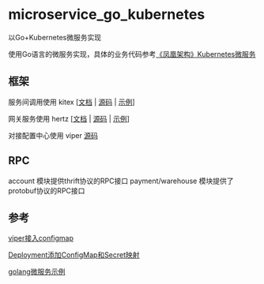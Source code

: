 # microservice_go_kubernetes

以Go+Kubernetes微服务实现

使用Go语言的微服务实现，具体的业务代码参考[《凤凰架构》Kubernetes微服务](https://github.com/fenixsoft/microservice_arch_kubernetes)

## 框架

服务间调用使用 kitex [[文档](https://www.cloudwego.io/docs/kitex) | [源码](https://github.com/cloudwego/kitex) | [示例](https://github.com/cloudwego/kitex-examples)]

网关服务使用 hertz [[文档](https://www.cloudwego.io/docs/hertz) | [源码](https://github.com/cloudwego/hertz) | [示例](https://github.com/cloudwego/hertz-examples)]

对接配置中心使用 viper [源码](https://github.com/spf13/viper)

## RPC

account 模块提供thrift协议的RPC接口
payment/warehouse 模块提供了protobuf协议的RPC接口

## 参考

[viper接入configmap](https://medium.com/@xcoulon/kubernetes-configmap-hot-reload-in-action-with-viper-d413128a1c9a)

[Deployment添加ConfigMap和Secret映射](https://medium.com/@xcoulon/managing-pod-configuration-using-configmaps-and-secrets-in-kubernetes-93a2de9449be)

[golang微服务示例](https://github.com/EwanValentine/shippy)

